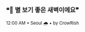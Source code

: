 <div align="center">

<br>

<h3>❝🌌 별 보기 좋은 새벽이에요❞</h3>

<sub>12:00 AM • Seoul 🌧️ • by CrowRish</sub>

<br>

</div>
